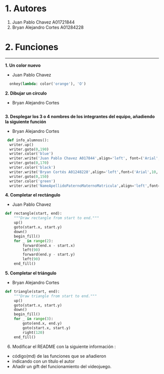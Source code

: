 # 1. Autores
1. Juan Pablo Chavez A01721844
2. Bryan Alejandro Cortes A01284228

# 2. Funciones
---
**1. Un color nuevo**
- Juan Pablo Chavez
```python
  onkey(lambda: color('orange'), 'O')
```
**2. Dibujar un círculo**
- Bryan Alejandro Cortes
```python

```
**3. Desplegar los 3 o 4 nombres de los integrantes del equipo, añadiendo la siguiente función**
- Bryan Alejandro Cortes
```python
 def info_alumnos():
  writer.up()
  writer.goto(0,190)
  writer.color('blue')
  writer.write('Juan Pablo Chavez A017844',align='left', font=('Arial', 10, 'normal'))
  writer.goto(0,170)
  writer.color('black')
  writer.write('Bryan Cortés A01248228',align='left',font=('Arial',10,'normal'))
  writer.goto(0,150)
  writer.color('green')
  writer.write('NameApellidoPaternoMaternoMatricula',align='left',font=('Arial',10,'normal'))


```
**4. Completar el rectángulo**
- Juan Pablo Chavez
```python
def rectangle(start, end):
    """Draw rectangle from start to end."""
    up()
    goto(start.x, start.y)
    down()
    begin_fill()
    for _ in range(2):
        forward(end.x - start.x)
        left(90)
        forward(end.y - start.y)
        left(90)
    end_fill()
```
**5. Completar el triángulo**
- Bryan Alejandro Cortes
```python
def triangle(start, end):
    """Draw triangle from start to end."""
    up()
    goto(start.x, start.y)
    down()
    begin_fill()
    for _ in range(3):
        goto(end.x, end.y)
        goto(start.x, start.y)
        right(120)
    end_fill()
```

6. Modificar el README con la siguiente información :
  - código(md) de las funciones que se añadieron
  - indicando con un titulo el autor
  - Añadir un gift del funcionamiento del videojuego.

